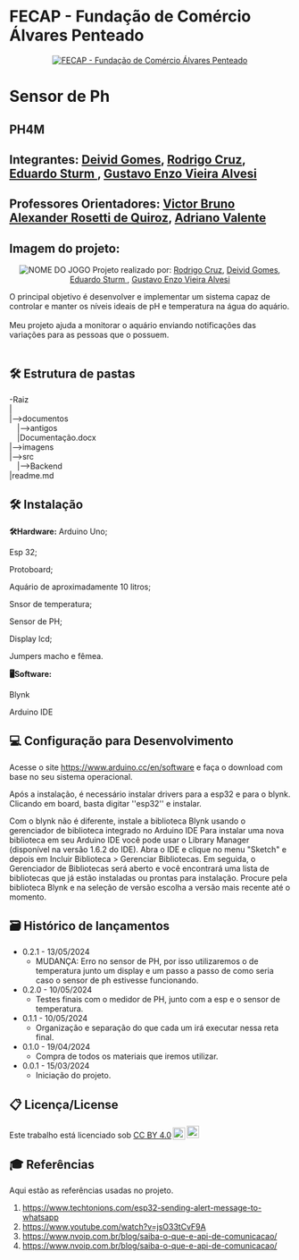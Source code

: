 # FECAP - Fundação de Comércio Álvares Penteado

<p align="center">
<a href= "https://www.fecap.br/"><img src="https://encrypted-tbn0.gstatic.com/images?q=tbn:ANd9GcRhZPrRa89Kma0ZZogxm0pi-tCn_TLKeHGVxywp-LXAFGR3B1DPouAJYHgKZGV0XTEf4AE&usqp=CAU" alt="FECAP - Fundação de Comércio Álvares Penteado" border="0"></a>
</p>

# Sensor de Ph

## PH4M

## Integrantes: <a href="https://www.linkedin.com/in/deivid-gomes09/">Deivid Gomes</a>, <a href="https://www.linkedin.com/in/rodrigo-cruz-b3885116a/">Rodrigo Cruz</a>, <a href="https://www.linkedin.com/in/eduardo-sturm-599a45223">Eduardo Sturm </a>, <a href="https://www.linkedin.com/in/gustavo-enzo-vieira-alves-4a1b0330a">Gustavo Enzo Vieira Alvesi</a>

## Professores Orientadores: <a href="https://www.linkedin.com/in/victorbarq/"> Victor Bruno Alexander Rosetti de Quiroz</a>, <a href="https://www.linkedin.com/in/adriano-valente-534576135/">Adriano Valente</a>

## Imagem do projeto:

<p align="center">
<img src="https://github.com/2024-1-NADS1-A/Projeto1/assets/169500116/dbbe071d-1381-47a8-8e41-343d96499311" alt="NOME DO JOGO" border="0">
  Projeto realizado por: <a href="https://www.linkedin.com/in/rodrigo-cruz-b3885116a">Rodrigo Cruz</a>, <a href="https://www.linkedin.com/in/deivid-gomes09/">Deivid Gomes</a>, <a href="https://www.linkedin.com/in/eduardo-sturm-599a45223">Eduardo Sturm </a>, <a href="https://www.linkedin.com/in/gustavo-enzo-vieira-alves-4a1b0330a">Gustavo Enzo Vieira Alvesi</a>


 O principal objetivo é desenvolver e implementar um sistema capaz de controlar e manter os níveis ideais de pH e temperatura na água do aquário.
<br><br>
Meu projeto ajuda a monitorar o aquário enviando notificações das variações para as pessoas que o possuem.
<br><br>

## 🛠 Estrutura de pastas

-Raiz<br>
|<br>
|-->documentos<br>
  &emsp;|-->antigos<br>
  &emsp;|Documentação.docx<br>
|-->imagens<br>
|-->src<br>
  &emsp;|-->Backend<br>
|readme.md<br>


## 🛠 Instalação

<b>🛠Hardware:</b>
Arduino Uno;

Esp 32;

Protoboard;

Aquário de aproximadamente 10 litros;

Snsor de temperatura;

Sensor de PH;

Display lcd;

Jumpers macho e fêmea.


<b>🖥️Software:</b>

Blynk

Arduino IDE



## 💻 Configuração para Desenvolvimento

Acesse o site https://www.arduino.cc/en/software e faça o download com base no seu sistema operacional.

Após a instalação, é necessário instalar drivers para a esp32 e para o blynk. Clicando em board, basta digitar ''esp32'' e instalar.

Com o blynk não é diferente, instale a biblioteca Blynk usando o gerenciador de biblioteca integrado no Arduino IDE
Para instalar uma nova biblioteca em seu Arduino IDE você pode usar o Library Manager (disponível na versão 1.6.2 do IDE). Abra o IDE e clique no menu "Sketch" e depois em Incluir Biblioteca > Gerenciar Bibliotecas.
Em seguida, o Gerenciador de Bibliotecas será aberto e você encontrará uma lista de bibliotecas que já estão instaladas ou prontas para instalação. Procure pela biblioteca Blynk e na seleção de versão escolha a versão mais recente até o momento.



## 🗃 Histórico de lançamentos


* 0.2.1 - 13/05/2024
    * MUDANÇA: Erro no sensor de PH, por isso utilizaremos o de temperatura junto um display e um passo a passo de como seria caso o sensor de ph estivesse funcionando.
* 0.2.0 - 10/05/2024
    * Testes finais com o medidor de PH, junto com a esp e o sensor de temperatura.
* 0.1.1 - 10/05/2024
    * Organização e separação do que cada um irá executar nessa reta final.
* 0.1.0 - 19/04/2024
    * Compra de todos os materiais que iremos utilizar.
* 0.0.1 - 15/03/2024
    * Iniciação do projeto.

## 📋 Licença/License

<p xmlns:cc="http://creativecommons.org/ns#" >Este trabalho está licenciado sob <a href="https://creativecommons.org/licenses/by/4.0/?ref=chooser-v1" target="_blank" rel="license noopener noreferrer" style="display:inline-block;">CC BY 4.0<img style="height:22px!important;margin-left:3px;vertical-align:text-bottom ;" src="https://mirrors.creativecommons.org/presskit/icons/cc.svg?ref=chooser-v1" alt=""><img style="height:22px!important;margin-left:3px;vertical -align:texto inferior;" src="https://mirrors.creativecommons.org/presskit/icons/by.svg?ref=chooser-v1" alt=""></a></p>

## 🎓 Referências

Aqui estão as referências usadas no projeto.

1. <https://www.techtonions.com/esp32-sending-alert-message-to-whatsapp>
2. <https://www.youtube.com/watch?v=jsO33tCvF9A>
3. <https://www.nvoip.com.br/blog/saiba-o-que-e-api-de-comunicacao/>
4. <https://www.nvoip.com.br/blog/saiba-o-que-e-api-de-comunicacao/>

